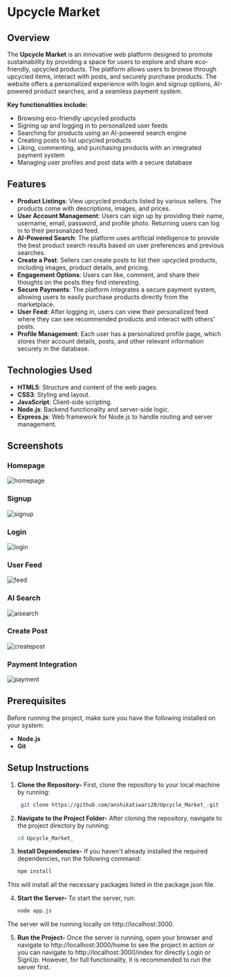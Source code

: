 # Upcycle Market

## Overview

The **Upcycle Market** is an innovative web platform designed to promote sustainability by providing a space for users to explore and share eco-friendly, upcycled products. The platform allows users to browse through upcycled items, interact with posts, and securely purchase products. The website offers a personalized experience with login and signup options, AI-powered product searches, and a seamless payment system.

**Key functionalities include:**
- Browsing eco-friendly upcycled products
- Signing up and logging in to personalized user feeds
- Searching for products using an AI-powered search engine
- Creating posts to list upcycled products
- Liking, commenting, and purchasing products with an integrated payment system
- Managing user profiles and post data with a secure database

## Features

- **Product Listings**: View upcycled products listed by various sellers. The products come with descriptions, images, and prices.
- **User Account Management**: Users can sign up by providing their name, username, email, password, and profile photo. Returning users can log in to their personalized feed.
- **AI-Powered Search**: The platform uses artificial intelligence to provide the best product search results based on user preferences and previous searches.
- **Create a Post**: Sellers can create posts to list their upcycled products, including images, product details, and pricing.
- **Engagement Options**: Users can like, comment, and share their thoughts on the posts they find interesting.
- **Secure Payments**: The platform integrates a secure payment system, allowing users to easily purchase products directly from the marketplace.
- **User Feed**: After logging in, users can view their personalized feed where they can see recommended products and interact with others’ posts.
- **Profile Management**: Each user has a personalized profile page, which stores their account details, posts, and other relevant information securely in the database.

## Technologies Used
- **HTML5**: Structure and content of the web pages.
- **CSS3**: Styling and layout.
- **JavaScript**: Client-side scripting.
- **Node.js**: Backend functionality and server-side logic.
- **Express.js**: Web framework for Node.js to handle routing and server management.

## Screenshots

### Homepage
![homepage](https://github.com/user-attachments/assets/1e6607b4-b60d-4b8b-8e64-796c2d96e1b7)

### Signup
![signup](https://github.com/user-attachments/assets/77397b10-d272-492e-965e-22fed33ff31c)

### Login
![login](https://github.com/user-attachments/assets/83742b2d-80a5-4481-8f6d-70839cad85de)

### User Feed
![feed](https://github.com/user-attachments/assets/a3bfa4ac-c845-4407-9db0-4d77b7efacd2)

### AI Search
![aisearch](https://github.com/user-attachments/assets/1423e747-810e-4abd-841b-8205bbdfd4a6)

### Create Post
![createpost](https://github.com/user-attachments/assets/d8e0fa00-8ba3-40d1-a527-e940cbaf40aa)

### Payment Integration
![payment](https://github.com/user-attachments/assets/2665e895-9006-4a96-92fe-f9351c6fad73)


## Prerequisites
Before running the project, make sure you have the following installed on your system:

- **Node.js** 
- **Git**

## Setup Instructions

1. **Clone the Repository-**
First, clone the repository to your local machine by running:
   ```bash
    git clone https://github.com/anshikatiwari20/Upcycle_Market_.git
    ```

2. **Navigate to the Project Folder-**
After cloning the repository, navigate to the project directory by running:
    ```bash
    cd Upcycle_Market_
    ```

3. **Install Dependencies-**
If you haven't already installed the required dependencies, run the following command:
    ```bash
    npm install
    ```
This will install all the necessary packages listed in the package.json file.

4. **Start the Server-**
To start the server, run:
    ```bash
    node app.js
    ```
The server will be running locally on http://localhost:3000.

5. **Run the Project-**
Once the server is running, open your browser and navigate to http://localhost:3000/home to see the project in action or you can navigate to http://localhost:3000/index for directly Login or SignUp. However, for full functionality, it is recommended to run the server first.
